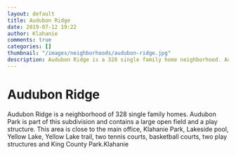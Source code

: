 ```yaml
---
layout: default
title: Audubon Ridge
date: 2019-07-12 19:22
author: Klahanie
comments: true
categories: []
thumbnail: "/images/neighborhoods/audubon-ridge.jpg"
description: Audubon Ridge is a 328 single family home neighborhood. Audubon Park is part of this subdivision and contains a large open field and a play structure. This area is close to the main office, Klahanie Park, Lakeside pool, Yellow Lake, Yellow Lake trail, two tennis courts, basketball courts, two play structures and King County Park.
---
```

# Audubon Ridge

Audubon Ridge is a neighborhood of 328 single family homes. Audubon Park is part of this subdivision and contains a large open field and a play structure.  This area is close to the main office, Klahanie Park, Lakeside pool, Yellow Lake, Yellow Lake trail, two tennis courts, basketball courts, two play structures and King County Park.Klahanie

<object type="image/svg+xml" data="{{site.url}}images/neighborhoods/audubon-ridge.svg" class="img-fluid"/>